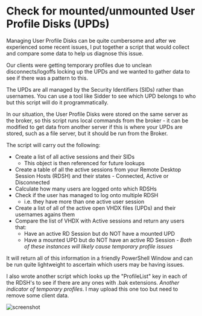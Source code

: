 # Check for mounted/unmounted User Profile Disks (UPDs)

Managing User Profile Disks can be quite cumbersome and after we experienced some recent issues, I put together a script that would collect and compare some data to help us diagnose this issue.

Our clients were getting temporary profiles due to unclean disconnects/logoffs locking up the UPDs and we wanted to gather data to see if there was a pattern to this.

The UPDs are all managed by the Security Identifiers (SIDs) rather than usernames. You can use a tool like Sidder to see which UPD belongs to who but this script will do it programmatically.

In our situation, the User Profile Disks were stored on the same server as the broker, so this script runs local commands from the broker - it can be modified to get data from another server if this is where your UPDs are stored, such as a file server, but it should be run from the Broker.

The script will carry out the following:
- Create a list of all active sessions and their SIDs
  - This object is then referenced for future lookups
- Create a table of all the active sessions from your Remote Desktop Session Hosts (RDSH) and their states - Connected, Active or Disconnected
- Calculate how many users are logged onto which RDSHs
- Check if the user has managed to log onto multiple RDSH
  - i.e. they have more than one active user session
- Create a list of all of the active open VHDX files (UPDs) and their usernames agains them
- Compare the list of VHDX with Active sessions and return any users that:
  - Have an active RD Session but do NOT have a mounted UPD
  - Have a mounted UPD but do NOT have an active RD Session
  *- Both of these instances will likely cause temporary profile issues*
  
 It will return all of this information in a friendly PowerShell Window and can be run quite lightweight to ascertain which users may be having issues.
 
 I also wrote another script which looks up the "ProfileList" key in each of the RDSH's to see if there are any ones with .bak extensions. *Another indicator of temporary profiles*. I may upload this one too but need to remove some client data.

![screenshot](https://i.imgur.com/PYcp5cM.png)
